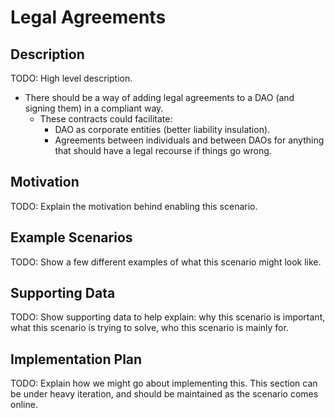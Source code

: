 # Legal Agreements  
## Description  
TODO: High level description.  
* There should be a way of adding legal agreements to a DAO (and signing them) in a compliant way.  
  * These contracts could facilitate:  
    * DAO as corporate entities (better liability insulation).  
    * Agreements between individuals and between DAOs for anything that should have a legal recourse if things go wrong.  

## Motivation  
TODO: Explain the motivation behind enabling this scenario.  

## Example Scenarios  
TODO: Show a few different examples of what this scenario might look like.  

## Supporting Data  
TODO: Show supporting data to help explain: why this scenario is important, what this scenario is trying to solve, who this scenario is mainly for.  

## Implementation Plan  
TODO: Explain how we might go about implementing this. This section can be under heavy iteration, and should be maintained as the scenario comes online.  
